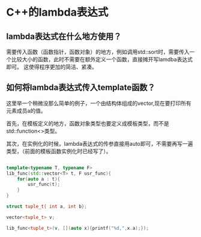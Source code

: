 # C++的lambda表达式

## lambda表达式在什么地方使用？

需要传入函数（函数指针，函数对象）的地方，例如调用std::sort时，需要传入一个比较大小的函数，此时不需要在额外定义一个函数，直接摊开写lamdba表达式即可。
这使得程序更加的简洁、紧凑。


## 如何将lambda表达式传入template函数？

这里举一个稍微没那么简单的例子，一个由结构体组成的vector,现在要打印所有元素成员a的值。

首先，在模板定义的地方，函数对象类型也要定义成模板类型，而不是std::function<>类型。

其次，在实例化的时候，lambda表达式的传参直接用auto即可，不需要再写一遍类型，（前面的模板函数实例化时已经写了）。

```cpp

template<typename T, typename F>
lib_func(std::vector<T> t, F usr_func){
    for(auto a : t){
        usr_func(t);
    }
}

struct tuple_t{ int a, int b};

vector<tuple_t> v;

lib_func<tuple_t>(v, [](auto x){printf("%d,",x.a);});

```